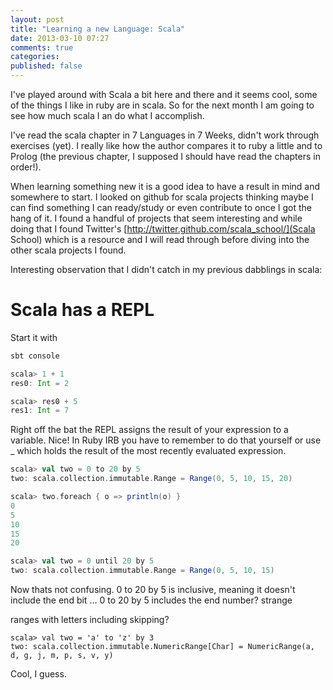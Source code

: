 ```yaml
---
layout: post
title: "Learning a new Language: Scala"
date: 2013-03-10 07:27
comments: true
categories: 
published: false
---
```


I've played around with Scala a bit here and there and it seems cool, some of the things I like in ruby are in scala. So for the next month I am going to see how much scala I an do what I accomplish.

I've read the scala chapter in 7 Languages in 7 Weeks, didn't work through exercises (yet). I really like how the author compares it to ruby a little and to Prolog (the previous chapter, I supposed I should have read the chapters in order!).

When learning something new it is a good idea to have a result in mind and somewhere to start. I looked on github for scala projects thinking maybe I can find something I can ready/study or even contribute to once I got the hang of it. I found a handful of projects that seem interesting and while doing that I found Twitter's [http://twitter.github.com/scala_school/](Scala School) which is a resource and I will read through before diving into the other scala projects I found.


Interesting observation that I didn't catch in my previous dabblings in scala: 

# Scala has a REPL
Start it with
``` scala
sbt console

scala> 1 + 1
res0: Int = 2

scala> res0 + 5
res1: Int = 7
```

Right off the bat the REPL assigns the result of your expression to a variable. Nice! In Ruby IRB you have to remember to do that yourself or use _ which holds the result of the most recently evaluated expression.


``` scala
scala> val two = 0 to 20 by 5
two: scala.collection.immutable.Range = Range(0, 5, 10, 15, 20)

scala> two.foreach { o => println(o) }
0
5
10
15
20

scala> val two = 0 until 20 by 5
two: scala.collection.immutable.Range = Range(0, 5, 10, 15)
```

Now thats not confusing.  0 to 20 by 5 is inclusive, meaning it doesn't include the end bit ...  0 to 20 by 5 includes the end number? strange 

ranges with letters including skipping?
```
scala> val two = 'a' to 'z' by 3
two: scala.collection.immutable.NumericRange[Char] = NumericRange(a, d, g, j, m, p, s, v, y)
```

Cool, I guess. 

